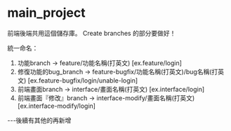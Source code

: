 # main_project
前端後端共用這個儲存庫。
Create branches 的部分要做好！

統一命名：

1. 功能branch -> feature/功能名稱(打英文)  [ex.feature/login]
2. 修復功能的bug_branch -> feature-bugfix/功能名稱(打英文)/bug名稱(打英文)  [ex.feature-bugfix/login/unable-login]
3. 前端畫面branch -> interface/畫面名稱(打英文)  [ex.interface/login]
4. 前端畫面『修改』branch -> interface-modify/畫面名稱(打英文)  [ex.interface-modify/login]

---後續有其他的再新增
